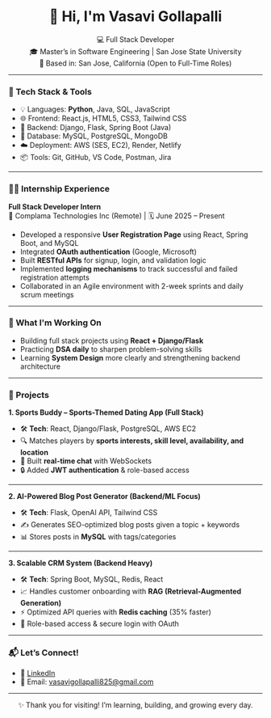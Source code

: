 <h1 align="center">👋 Hi, I'm Vasavi Gollapalli</h1>

<p align="center">
💻 Full Stack Developer  <br/>
🎓 Master’s in Software Engineering | San Jose State University <br/>
📍 Based in: San Jose, California (Open to Full-Time Roles) <br/>
</p>

---

### 🔧 Tech Stack & Tools
- 💡 Languages: **Python**, Java, SQL, JavaScript
- 🌐 Frontend: React.js, HTML5, CSS3, Tailwind CSS
- 🔗 Backend: Django, Flask, Spring Boot (Java)
- 💾 Database: MySQL, PostgreSQL, MongoDB
- ☁️ Deployment: AWS (SES, EC2), Render, Netlify
- 📦 Tools: Git, GitHub, VS Code, Postman, Jira

---

### 🧑‍💼 Internship Experience

**Full Stack Developer Intern**  
📍 Complama Technologies Inc (Remote) | 🗓️ June 2025 – Present  
- Developed a responsive **User Registration Page** using React, Spring Boot, and MySQL  
- Integrated **OAuth authentication** (Google, Microsoft)  
- Built **RESTful APIs** for signup, login, and validation logic  
- Implemented **logging mechanisms** to track successful and failed registration attempts  
- Collaborated in an Agile environment with 2-week sprints and daily scrum meetings  

---

### 🚀 What I'm Working On
- Building full stack projects using **React + Django/Flask**
- Practicing **DSA daily** to sharpen problem-solving skills
- Learning **System Design** more clearly and strengthening backend architecture

---

### 📂 Projects  

**1. Sports Buddy – Sports-Themed Dating App (Full Stack)**  
- 🛠️ **Tech**: React, Django/Flask, PostgreSQL, AWS EC2  
- 🔍 Matches players by **sports interests, skill level, availability, and location**  
- 💬 Built **real-time chat** with WebSockets  
- 🔒 Added **JWT authentication** & role-based access  


---

**2. AI-Powered Blog Post Generator (Backend/ML Focus)**  
- 🛠️ **Tech**: Flask, OpenAI API, Tailwind CSS  
- ✍️ Generates SEO-optimized blog posts given a topic + keywords  
- 📊 Stores posts in **MySQL** with tags/categories  


---

**3. Scalable CRM System (Backend Heavy)**  
- 🛠️ **Tech**: Spring Boot, MySQL, Redis, React  
- 📈 Handles customer onboarding with **RAG (Retrieval-Augmented Generation)**  
- ⚡ Optimized API queries with **Redis caching** (35% faster)  
- 🔐 Role-based access & secure login with OAuth  


---

### 📬 Let’s Connect!
- 🔗 [LinkedIn](https://www.linkedin.com/in/vasavigollapalli0825)
- 📧 Email: vasavigollapalli825@gmail.com 

---

<p align="center">
✨ Thank you for visiting! I’m learning, building, and growing every day.
</p>
